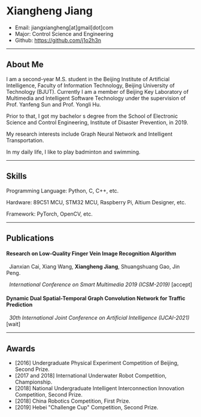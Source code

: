 # Xiangheng Jiang

- Email: jiangxiangheng\[at]gmail\[dot]com
- Major: Control Science and Engineering
- Github: https://github.com/j1o2h3n


***
## About Me

I am a second-year M.S. student in the Beijing Institute of Artificial Intelligence, Faculty of Information Technology, Beijing University of Technology (BJUT). Currently I am a member of Beijing Key Laboratory of Multimedia and Intelligent Software Technology under the supervision of Prof. Yanfeng Sun and Prof. Yongli Hu.

Prior to that, I got my bachelor s degree from the School of Electronic Science and Control Engineering, Institute of Disaster Prevention, in 2019.

My research interests include Graph Neural Network and Intelligent Transportation.

In my daily life, I like to play badminton and swimming.



***
## Skills

Programming Language: Python, C, C++, etc.

Hardware: 89C51 MCU, STM32 MCU, Raspberry Pi, Altium Designer, etc.

Framework: PyTorch, OpenCV, etc.


***
## Publications

#### **Research on Low-Quality Finger Vein Image Recognition Algorithm**

&nbsp; Jianxian Cai, Xiang Wang, **Xiangheng Jiang**, Shuangshuang Gao, Jin Peng.

&nbsp; _International Conference on Smart Multimedia 2019 (ICSM-2019)_  \[accept]


#### **Dynamic Dual Spatial-Temporal Graph Convolution Network for Traffic Prediction**

&nbsp; _30th International Joint Conference on Artificial Intelligence (IJCAI-2021)_  \[wait]


***
## Awards
- \[2016] Undergraduate Physical Experiment Competition of Beijing, Second Prize.
- \[2017 and 2018] International Underwater Robot Competition, Championship.
- \[2018] National Undergraduate Intelligent Interconnection Innovation Competition, Second Prize.
- \[2018] China Robotics Competition, First Prize.
- \[2019] Hebei "Challenge Cup" Competition, Second Prize.





